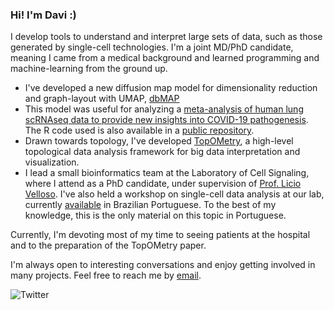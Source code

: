 ### Hi! I'm Davi :)

I develop tools to understand and interpret large sets of data, such as those generated by single-cell technologies.
I'm a joint MD/PhD candidate, meaning I came from a medical background and learned programming and machine-learning from the ground up. 

-  I've developed a new diffusion map model for dimensionality reduction and graph-layout with UMAP, [dbMAP](https://github.com/davisidarta/dbMAP)
-  This model was useful for analyzing a [meta-analysis of human lung scRNAseq data to provide new insights into COVID-19 pathogenesis](https://doi.org/10.1038/s41598-020-76488-2). The R code used is also available in a [public repository](https://github.com/davisidarta/humanlung).
-  Drawn towards topology, I've developed [TopOMetry](https://github.com/davisidarta/topometry), a high-level topological data analysis framework for big data interpretation and visualization. 
-  I lead a small bioinformatics team at the Laboratory of Cell Signaling, where I attend as a PhD candidate, under supervision of [Prof. Licio Velloso](https://scholar.google.com/citations?user=DKuRdBsAAAAJ&hl=pt-BR). I've also held a workshop on single-cell data analysis at our lab, currently [available](https://github.com/OCRC/TreinamentoSingleCell) in Brazilian Portuguese. To the best of my knowledge, this is the only material on this topic in Portuguese.

Currently, I'm devoting most of my time to seeing patients at the hospital and to the preparation of the TopOMetry paper.

I'm always open to interesting conversations and enjoy getting involved in many projects. Feel free to reach me by [email](mailto:davisidarta@fcm.unicamp.br). 

![Twitter](https://img.shields.io/twitter/url/https/twitter.com/DaviSidarta.svg?label=Follow%20%40davisidarta&style=social)





<!--
**davisidarta/davisidarta** is a ✨ _special_ ✨ repository because its `README.md` (this file) appears on your GitHub profile.

